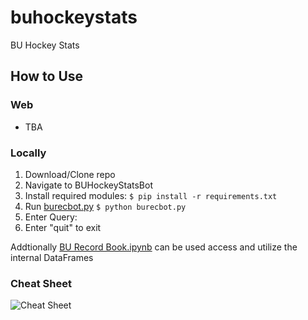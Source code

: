 # buhockeystats
BU Hockey Stats 

## How to Use

### Web

* TBA

### Locally

1. Download/Clone repo
2. Navigate to BUHockeyStatsBot
2. Install required modules: `$ pip install -r requirements.txt`
3. Run [burecbot.py](https://github.com/redsoxfan2194/buhockeystatsbot/blob/main/burecbot.py) `$ python burecbot.py`
4. Enter Query: 
5. Enter "quit" to exit

Addtionally [BU Record Book.ipynb](https://github.com/redsoxfan2194/buhockeystatsbot/blob/main/iPythonNoteBooks/BU%20Record%20Book.ipynb) can be used access and utilize the internal DataFrames

### Cheat Sheet
![Cheat Sheet](https://github.com/redsoxfan2194/buhockeystatsbot/blob/main/BUHockeyStatsBot/statsbotcheatsheet.png "BU Stats Bot Cheat Sheet")
